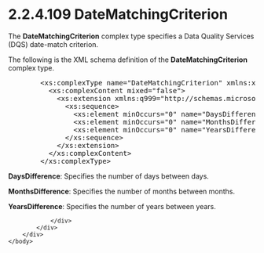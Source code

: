 <html dir="LTR" xmlns:mshelp="http://msdn.microsoft.com/mshelp" xmlns:ddue="http://ddue.schemas.microsoft.com/authoring/2003/5" xmlns:xlink="http://www.w3.org/1999/xlink" xmlns:tool="http://www.microsoft.com/tooltip">
    <head>
        <meta http-equiv="Content-Type" content="text/html; CHARSET=utf-8"></meta>
        <meta name="save" content="history"></meta>
        <title>2.2.4.109 DateMatchingCriterion</title>
        <xml>
            <mshelp:toctitle title="2.2.4.109 DateMatchingCriterion"></mshelp:toctitle>
            <mshelp:rltitle title="[MS-SSMDSWS-15]: DateMatchingCriterion"></mshelp:rltitle>
            <mshelp:keyword index="A" term="20bf16df-a195-4548-ab79-6a2adcf41a26"></mshelp:keyword>
            <mshelp:attr name="DCSext.ContentType" value="open specification"></mshelp:attr>
            <mshelp:attr name="AssetID" value="20bf16df-a195-4548-ab79-6a2adcf41a26"></mshelp:attr>
            <mshelp:attr name="TopicType" value="kbRef"></mshelp:attr>
            <mshelp:attr name="DCSext.Title" value="[MS-SSMDSWS-15]: DateMatchingCriterion" />
        </xml>
    </head>
    <body>
        <div id="header">
            <h1 class="heading">2.2.4.109 DateMatchingCriterion</h1>
        </div>
        <div id="mainSection">
            <div id="mainBody">
                <div id="allHistory" class="saveHistory"></div>
                <div id="sectionSection0" class="section" name="collapseableSection">
                    

<p>The <b>DateMatchingCriterion</b> complex type specifies a
Data Quality Services (DQS) date-match criterion.</p>

<p>The following is the XML schema definition of the <b>DateMatchingCriterion</b>
complex type.</p>

<dl>
<dd>
<div><pre>   &lt;xs:complexType name=&quot;DateMatchingCriterion&quot; xmlns:xs=&quot;http://www.w3.org/2001/XMLSchema&quot;&gt;
     &lt;xs:complexContent mixed=&quot;false&quot;&gt;
       &lt;xs:extension xmlns:q999=&quot;http://schemas.microsoft.com/sqlserver/masterdataservices/2009/09&quot; base=&quot;q999:SimilarMatchingCriterion&quot;&gt;
         &lt;xs:sequence&gt;
           &lt;xs:element minOccurs=&quot;0&quot; name=&quot;DaysDifference&quot; type=&quot;xs:int&quot; /&gt;
           &lt;xs:element minOccurs=&quot;0&quot; name=&quot;MonthsDifference&quot; type=&quot;xs:int&quot; /&gt;
           &lt;xs:element minOccurs=&quot;0&quot; name=&quot;YearsDifference&quot; type=&quot;xs:int&quot; /&gt;
         &lt;/xs:sequence&gt;
       &lt;/xs:extension&gt;
     &lt;/xs:complexContent&gt;
   &lt;/xs:complexType&gt;
</pre></div>
</dd></dl>

<p><b>DaysDifference</b>: Specifies the number of days
between days.</p>

<p><b>MonthsDifference</b>: Specifies the number of
months between months.</p>

<p><b>YearsDifference</b>: Specifies the number of years
between years.</p>


                </div>
            </div>
        </div>
    </body>
</html>